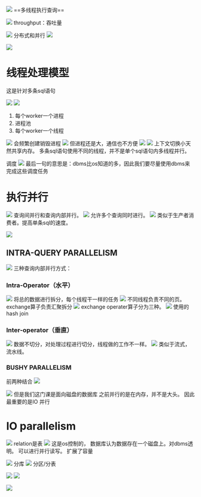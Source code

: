 ![](Pasted%20image%2020230326142630.png)
==多线程执行查询==

![](Pasted%20image%2020230326142946.png)
throughput：吞吐量

![](Pasted%20image%2020230326143034.png)
分布式和并行
![](Pasted%20image%2020230326143353.png)


![](Pasted%20image%2020230326143442.png)

# 线程处理模型

这是针对多条sql语句

![](Pasted%20image%2020230326144443.png)
![](Pasted%20image%2020230326144521.png)
1. 每个worker一个进程
2. 进程池
3. 每个worker一个线程

![](Pasted%20image%2020230326144809.png)
会频繁创建销毁进程
![](Pasted%20image%2020230326144837.png)
但进程还是大，通信也不方便
![](Pasted%20image%2020230326144915.png)
![](Pasted%20image%2020230326145200.png)
上下文切换小天然共享内存。
多条sql语句使用不同的线程，并不是单个sql语句内多线程并行。

调度
![](Pasted%20image%2020230326145350.png)
最后一句的意思是：dbms比os知道的多，因此我们要尽量使用dbms来完成这些调度任务
# 执行并行

![](Pasted%20image%2020230326145550.png)
查询间并行和查询内部并行。
![](Pasted%20image%2020230326145700.png)
允许多个查询同时进行。
![](Pasted%20image%2020230326150705.png)
类似于生产者消费者。提高单条sql的速度。

![](Pasted%20image%2020230326150840.png)
## INTRA-QUERY PARALLELISM

![](Pasted%20image%2020230326151021.png)
三种查询内部并行方式：
### Intra-Operator（水平）
![](Pasted%20image%2020230326151045.png)
将总的数据进行拆分，每个线程干一样的任务
![](Pasted%20image%2020230326151239.png)
不同线程负责不同的页。exchange算子负责汇聚拆分
![](Pasted%20image%2020230326151344.png)
exchange operater算子分为三种。
![](Pasted%20image%2020230326151704.png)
使用的hash join

### Inter-operator（垂直）

![](Pasted%20image%2020230326152012.png)
数据不切分，对处理过程进行切分，线程做的工作不一样。
![](Pasted%20image%2020230326152039.png)
类似于流式，流水线。

### BUSHY PARALLELISM

前两种结合
![](Pasted%20image%2020230326152158.png)

![](Pasted%20image%2020230326152409.png)
但是我们这门课是面向磁盘的数据库
之前并行的是在内存，并不是大头。
因此最重要的是IO 并行

# IO parallelism

![](Pasted%20image%2020230326152559.png)
relation是表
![](Pasted%20image%2020230326152815.png)
这是os控制的， 数据库认为数据存在一个磁盘上。对dbms透明。
可以进行并行读写。 扩展了容量

![](Pasted%20image%2020230326153925.png)
分库
![](Pasted%20image%2020230326154011.png)
分区/分表

![](Pasted%20image%2020230326154055.png)
![](Pasted%20image%2020230326154211.png)


![](Pasted%20image%2020230326154423.png)
